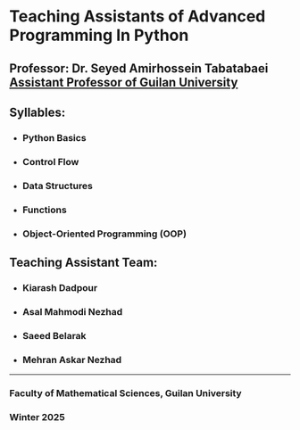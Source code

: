 # Teaching Assistants of Advanced Programming In Python 
## Professor: Dr. Seyed Amirhossein Tabatabaei [Assistant Professor of Guilan University](https://scholar.google.com/citations?hl=en&user=HEBT11YAAAAJ&view_op=list_works&sortby=pubdate)
## Syllables:  
- ###   Python Basics
- ###   Control Flow
- ###   Data Structures
- ###   Functions
- ###   Object-Oriented Programming (OOP)

## Teaching Assistant Team: 
- ### Kiarash Dadpour
- ### Asal Mahmodi Nezhad
- ### Saeed Belarak
- ### Mehran Askar Nezhad
---
### Faculty of Mathematical Sciences, Guilan University 
### Winter 2025
